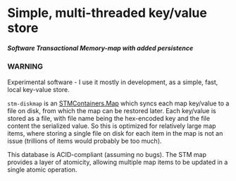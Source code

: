 # Simple, multi-threaded key/value store
##### Software Transactional Memory-map with added persistence

### WARNING
Experimental software - I use it mostly in development, as a simple, fast, local key-value store.

`stm-diskmap` is an [STMContainers.Map](https://www.stackage.org/haddock/lts-7.3/stm-containers-0.2.15/STMContainers-Map.html) which syncs each map key/value to a file on disk, from which the map can be restored later. Each key/value is stored as a file, with file name being the hex-encoded key and the file content the serialized value. So this is optimized for relatively large map items, where storing a single file on disk for each item in the map is not an issue (trillions of items would probably be too much).

This database is ACID-compliant (assuming no bugs). The STM map provides a layer of atomicity, allowing multiple map items to be updated in a single atomic operation.

